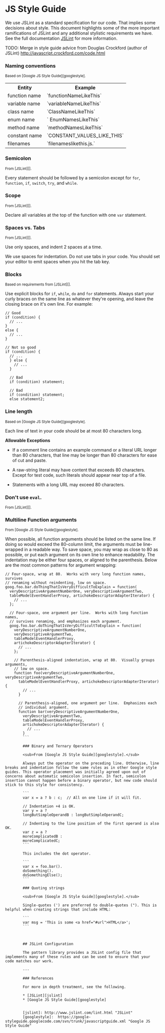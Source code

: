 # JS Style Guide

We use JSLint as a standard specification for our code. That implies some decisions about style. This document highlights some of the more important ramifications of JSLint and any additional stylistic requirements we have. See the full documentation [JSLint](http://www.jslint.com/lint.html) for more information.

TODO: Merge in style guide advice from Douglas Crockford (author of JSLint) http://javascript.crockford.com/code.html

### Naming conventions

<sub>Based on [Google JS Style Guide][googlestyle].</sub>

<table>
<tr><th>Entity</th><th>Example</th></tr>
<tr><td>function name</td><td>`functionNameLikeThis`</td></tr>
<tr><td>variable name</td><td>`variableNameLikeThis`</td></tr>
<tr><td>class name</td><td>`ClassNameLikeThis`</td></tr>
<tr><td>enum name</td><td>` EnumNamesLikeThis`</td></tr>
<tr><td>method name</td><td>`methodNamesLikeThis`</td></tr>
<tr><td>constant name</td><td>`CONSTANT_VALUES_LIKE_THIS`</td></tr>
<tr><td>filenames</td><td>`filenameslikethis.js.`</td></tr>
</table>

### Semicolon

<sub>From [JSLint][].</sub>

Every statement should be followed by a semicolon except for `for`, `function`, `if`, `switch`, `try`, and `while`.


### Scope

<sub>From [JSLint][].</sub>

Declare all variables at the top of the function with one `var` statement.


### Spaces vs. Tabs

<sub>From [JSLint][].</sub>

Use only spaces, and indent 2 spaces at a time.

We use spaces for indentation. Do not use tabs in your code. You should set your editor to emit spaces when you hit the tab key.

### Blocks

<sub>Based on requirements from [JSLint][].</sub>

Use explicit blocks for `if`, `while`, `do` and `for` statements. Always start your curly braces on the same line as whatever they're opening, and leave the closing brace on it's own line. For example:

```
// Good
if (condition) {
  // ...
}
else {
  // ...
}

// Not so good
if (condition) {
  // ...
  } else {
    // ...
  }

  // Bad
  if (condition) statement;

  // Bad
  if (condition) statement;
  else statement2;

  ```

  ### Line length

  <sub>Based on [Google JS Style Guide][googlestyle].</sub>

  Each line of text in your code should be at most 80 characters long.

  **Allowable Exceptions**

  * If a comment line contains an example command or a literal URL longer than 80 characters, that line may be longer than 80 characters for ease of cut and paste.

  * A raw-string literal may have content that exceeds 80 characters. Except for test code, such literals should appear near top of a file.

  * Statements with a long URL may exceed 80 characters.

  ### Don't use `eval`.

  <sub>From [JSLint][].</sub>

  ### Multiline Function arguments

  <sub>From [Google JS Style Guide][googlestyle].</sub>

  When possible, all function arguments should be listed on the same line. If doing so would exceed the 80-column limit, the arguments must be line-wrapped in a readable way. To save space, you may wrap as close to 80 as possible, or put each argument on its own line to enhance readability. The indentation may be either four spaces, or aligned to the parenthesis. Below are the most common patterns for argument wrapping:

  ```
  // Four-space, wrap at 80.  Works with very long function names, survives
  // renaming without reindenting, low on space.
  goog.foo.bar.doThingThatIsVeryDifficultToExplain = function(
    veryDescriptiveArgumentNumberOne, veryDescriptiveArgumentTwo,
    tableModelEventHandlerProxy, artichokeDescriptorAdapterIterator) {
      // ...
    };

    // Four-space, one argument per line.  Works with long function names,
    // survives renaming, and emphasizes each argument.
    goog.foo.bar.doThingThatIsVeryDifficultToExplain = function(
      veryDescriptiveArgumentNumberOne,
      veryDescriptiveArgumentTwo,
      tableModelEventHandlerProxy,
      artichokeDescriptorAdapterIterator) {
        // ...
      };

      // Parenthesis-aligned indentation, wrap at 80.  Visually groups arguments,
      // low on space.
      function foo(veryDescriptiveArgumentNumberOne, veryDescriptiveArgumentTwo,
        tableModelEventHandlerProxy, artichokeDescriptorAdapterIterator) {
          // ...
        }

        // Parenthesis-aligned, one argument per line.  Emphasizes each
        // individual argument.
        function bar(veryDescriptiveArgumentNumberOne,
          veryDescriptiveArgumentTwo,
          tableModelEventHandlerProxy,
          artichokeDescriptorAdapterIterator) {
            // ...
          }
          ```

          ### Binary and Ternary Operators

          <sub>From [Google JS Style Guide][googlestyle].</sub>

          Always put the operator on the preceding line. Otherwise, line breaks and indentation follow the same rules as in other Google style guides. This operator placement was initially agreed upon out of concerns about automatic semicolon insertion. In fact, semicolon insertion cannot happen before a binary operator, but new code should stick to this style for consistency.

          ```
          var x = a ? b : c;  // All on one line if it will fit.

          // Indentation +4 is OK.
          var y = a ?
          longButSimpleOperandB : longButSimpleOperandC;

          // Indenting to the line position of the first operand is also OK.
          var z = a ?
          moreComplicatedB :
          moreComplicatedC;
          ```

          This includes the dot operator.

          ```
          var x = foo.bar().
          doSomething().
          doSomethingElse();
          ```

          ### Quoting strings

          <sub>From [Google JS Style Guide][googlestyle].</sub>

          Single-quotes (') are preferred to double-quotes ("). This is helpful when creating strings that include HTML:

          ```
          var msg = 'This is some <a href="#url">HTML</a>';
          ```



          ## JSLint Configuration

          The pattern library provides a JSLint config file that implements many of these rules and can be used to ensure that your code matches our work.

          ---

          ### References

          For more in depth treatment, see the following.

          * [JSLint][jslint]
          * [Google JS Style Guide][googlestyle]


          [jslint]: http://www.jslint.com/lint.html "JSLint"
          [googlestyle]:  https://google-styleguide.googlecode.com/svn/trunk/javascriptguide.xml "Google JS Style Guide"
          
